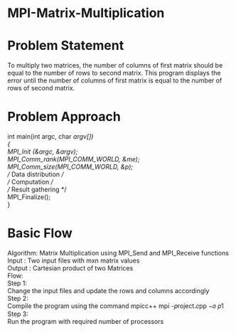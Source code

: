 # MPI-Matrix-Multiplication
# Problem Statement
To multiply two matrices, the number of columns of first matrix should be equal to the number of rows to second matrix. This program displays the error until the number of columns of first matrix is equal to the number of rows of second matrix.
# Problem Approach
int main(int argc, char *argv[]) <br />
{<br />
MPI_Init (&argc, &argv);<br />
MPI_Comm_rank(MPI_COMM_WORLD, &me);<br />
MPI_Comm_size(MPI_COMM_WORLD, &p);<br />
/* Data distribution */<br />
/* Computation */<br />
/* Result gathering */<br />
MPI_Finalize();<br />
}<br />
# Basic Flow
Algorithm: Matrix Multiplication using MPI_Send and MPI_Receive functions<br />
Input : Two input files with mxn matrix values<br />
Output : Cartesian product of two Matrices<br />
Flow:<br />
Step 1:<br />
Change the input files and update the rows and columns accordingly<br />
Step 2:<br />
Compile the program using the command mpicc++ mpi -𝑝roject.𝑐pp −𝑜 𝑝1<br />
Step 3:<br />
Run the program with required number of processors<br />

